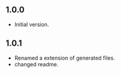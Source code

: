 ## 1.0.0

- Initial version.

## 1.0.1

- Renamed a extension of generated files.
- changed readme.
